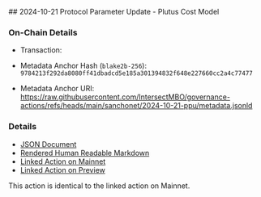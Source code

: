 ## 2024-10-21 Protocol Parameter Update - Plutus Cost Model

### On-Chain Details

- Transaction:

- Metadata Anchor Hash (`blake2b-256`): `9784213f292da8080ff41dbadcd5e185a301394832f648e227660cc2a4c77477`
- Metadata Anchor URI: <https://raw.githubusercontent.com/IntersectMBO/governance-actions/refs/heads/main/sanchonet/2024-10-21-ppu/metadata.jsonld>

### Details

- [JSON Document](./metadata.jsonld)
- [Rendered Human Readable Markdown](./metadata.jsonld.md)
- [Linked Action on Mainnet](../../mainnet/2024-10-21-ppu)
- [Linked Action on Preview](../../preview/2024-10-21-ppu)

This action is identical to the linked action on Mainnet.